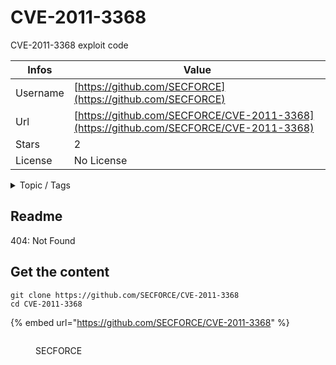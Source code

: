 # CVE-2011-3368

CVE-2011-3368 exploit code

| Infos    | Value                                                              |
| -------- | -------------------------------------------------------------------|
| Username | [https://github.com/SECFORCE](https://github.com/SECFORCE) |
| Url      | [https://github.com/SECFORCE/CVE-2011-3368](https://github.com/SECFORCE/CVE-2011-3368)                                               |
| Stars    | 2                                                          |
| License  | No License                                                        |

<details>

<summary>Topic / Tags</summary>

* cve-2011-3368

</details>

## Readme

404: Not Found


## Get the content

```
git clone https://github.com/SECFORCE/CVE-2011-3368
cd CVE-2011-3368
```

{% embed url="https://github.com/SECFORCE/CVE-2011-3368" %}

<figure><img src="https://avatars.githubusercontent.com/u/8157384?v=4" alt=""><figcaption><p>SECFORCE</p></figcaption></figure>

